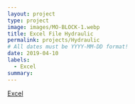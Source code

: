 ```yaml
---
layout: project
type: project
image: images/MO-BLOCK-1.webp
title: Excel File Hydraulic
permalink: projects/Hydraulic
# All dates must be YYYY-MM-DD format!
date: 2019-04-10
labels:
  - Excel
summary: 
---
```


[Excel](https://bit.ly/2UQ8Pkg)
